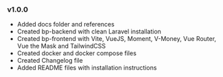 ### v1.0.0

- Added docs folder and references
- Created bp-backend with clean Laravel installation
- Created bp-frontend with Vite, VueJS, Moment, V-Money, Vue Router, Vue the Mask and TailwindCSS
- Created docker and docker compose files
- Created Changelog file
- Added README files with installation instructions
